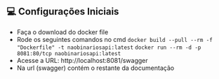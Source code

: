 ## 💻 Configurações Iniciais

- Faça o download do docker file
- Rode os seguintes comandos no cmd
  ```docker build --pull --rm -f "Dockerfile" -t naobinariosapi:latest```
  ```docker run --rm -d -p 8081:80/tcp naobinariosapi:latest```
- Acesse a URL: http://localhost:8081/swagger
- Na url (swagger) contém o restante da documentação
